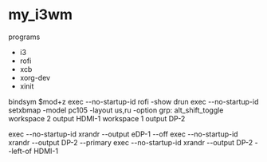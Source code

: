 # my_i3wm
programs
- i3
- rofi
- xcb
- xorg-dev 
- xinit 


bindsym $mod+z exec --no-startup-id rofi -show drun
exec --no-startup-id setxbmap -model pc105 -layout us,ru -option grp: alt_shift_toggle
workspace 2 output HDMI-1
workspace 1 output DP-2

exec --no-startup-id xrandr --output eDP-1 --off
exec --no-startup-id xrandr --output DP-2 --primary
exec --no-startup-id xrandr --output DP-2 --left-of HDMI-1

